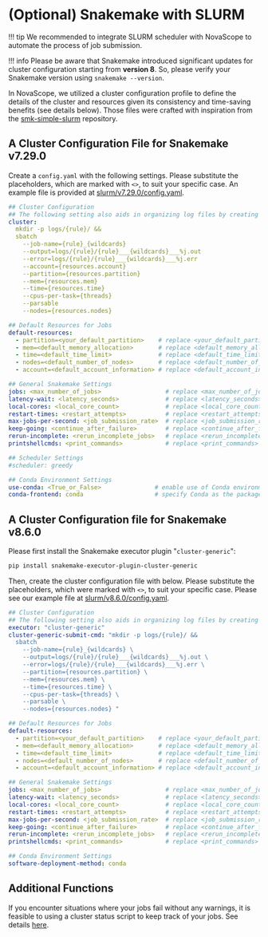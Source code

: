 # (Optional) Snakemake with SLURM

!!! tip
    We recommended to integrate SLURM scheduler with NovaScope to automate the process of job submission.

!!! info
    Please be aware that Snakemake introduced significant updates for cluster configuration starting from **version 8**. So, please verify your Snakemake version using `snakemake --version`.

In NovaScope, we utilized a cluster configuration profile to define the details of the cluster and resources given its consistency and time-saving benefits (see details below). Those files were crafted with inspiration from the [smk-simple-slurm](https://github.com/jdblischak/smk-simple-slurm) repository.

## A Cluster Configuration File for Snakemake v7.29.0

Create a `config.yaml` with the following settings. Please substitute the placeholders, which are marked with `<>`, to suit your specific case. An example file is provided at [slurm/v7.29.0/config.yaml](https://github.com/seqscope/NovaScope/blob/main/info/slurm/v7.29.0/config.yaml). 

```yaml
## Cluster Configuration
## The following setting also aids in organizing log files by creating rule-specific subdirectories within the job's log directory, each holding its own output and error files.
cluster:
  mkdir -p logs/{rule}/ &&
  sbatch
    --job-name={rule}_{wildcards}
    --output=logs/{rule}/{rule}___{wildcards}___%j.out
    --error=logs/{rule}/{rule}___{wildcards}___%j.err
    --account={resources.account}
    --partition={resources.partition}
    --mem={resources.mem}
    --time={resources.time}
    --cpus-per-task={threads}
    --parsable
    --nodes={resources.nodes}

## Default Resources for Jobs
default-resources:
  - partition=<your_default_partition>    # replace <your_default_partition> with your actual partition name
  - mem=<default_memory_allocation>       # replace <default_memory_allocation> with memory, e.g., "4G"
  - time=<default_time_limit>             # replace <default_time_limit> with time, e.g., "01:00:00"
  - nodes=<default_number_of_nodes>       # replace <default_number_of_nodes> with nodes, e.g., "1"
  - account=<default_account_information> # replace <default_account_information> with your account info

## General Snakemake Settings
jobs: <max_number_of_jobs>                  # replace <max_number_of_jobs> with your desired maximum number of concurrent jobs, e.g., 10
latency-wait: <latency_seconds>             # replace <latency_seconds> with the number of seconds to wait if job output is not present, e.g., 120
local-cores: <local_core_count>             # replace <local_core_count> with the max number of cores to use locally, e.g., "20"
restart-times: <restart_attempts>           # replace <restart_attempts> with the number of times to retry failing jobs, e.g., "0" for no retries
max-jobs-per-second: <job_submission_rate>  # replace <job_submission_rate> with the limit on how many jobs can be submitted per second, e.g., "20"
keep-going: <continue_after_failure>        # replace <continue_after_failure> with True or False to indicate whether to continue executing other jobs after a failure
rerun-incomplete: <rerun_incomplete_jobs>   # replace <rerun_incomplete_jobs> with True or False to decide if incomplete jobs should be rerun
printshellcmds: <print_commands>            # replace <print_commands> with True or False to specify if shell commands should be printed before execution

## Scheduler Settings
#scheduler: greedy      

## Conda Environment Settings
use-conda: <True_or_False>               # enable use of Conda environments
conda-frontend: conda                    # specify Conda as the package manager frontend
```

## A Cluster Configuration file for Snakemake v8.6.0

Please first install the Snakemake executor plugin "`cluster-generic`":

```bash
pip install snakemake-executor-plugin-cluster-generic
```

Then, create the cluster configuration file with below. Please substitute the placeholders, which were marked with `<>`, to suit your specific case. Please see our example file at [slurm/v8.6.0/config.yaml](https://github.com/seqscope/NovaScope/blob/main/info/slurm/v8.6.0/config.yaml). 

```yaml
## Cluster Configuration
## The following setting also aids in organizing log files by creating rule-specific subdirectories within the job's log directory, each holding its own output and error files.
executor: "cluster-generic"
cluster-generic-submit-cmd: "mkdir -p logs/{rule}/ &&
  sbatch
    --job-name={rule}_{wildcards} \
    --output=logs/{rule}/{rule}___{wildcards}___%j.out \
    --error=logs/{rule}/{rule}___{wildcards}___%j.err \
    --partition={resources.partition} \
    --mem={resources.mem} \
    --time={resources.time} \
    --cpus-per-task={threads} \
    --parsable \
    --nodes={resources.nodes} "

## Default Resources for Jobs
default-resources:
  - partition=<your_default_partition>    # replace <your_default_partition> with your actual partition name
  - mem=<default_memory_allocation>       # replace <default_memory_allocation> with memory, e.g., "4G"
  - time=<default_time_limit>             # replace <default_time_limit> with time, e.g., "01:00:00"
  - nodes=<default_number_of_nodes>       # replace <default_number_of_nodes> with nodes, e.g., "1"
  - account=<default_account_information> # replace <default_account_information> with your account info

## General Snakemake Settings
jobs: <max_number_of_jobs>                  # replace <max_number_of_jobs> with your desired maximum number of concurrent jobs, e.g., 10
latency-wait: <latency_seconds>             # replace <latency_seconds> with the number of seconds to wait if job output is not present, e.g., 120
local-cores: <local_core_count>             # replace <local_core_count> with the max number of cores to use locally, e.g., "20"
restart-times: <restart_attempts>           # replace <restart_attempts> with the number of times to retry failing jobs, e.g., "0" for no retries
max-jobs-per-second: <job_submission_rate>  # replace <job_submission_rate> with the limit on how many jobs can be submitted per second, e.g., "20"
keep-going: <continue_after_failure>        # replace <continue_after_failure> with True or False to indicate whether to continue executing other jobs after a failure
rerun-incomplete: <rerun_incomplete_jobs>   # replace <rerun_incomplete_jobs> with True or False to decide if incomplete jobs should be rerun
printshellcmds: <print_commands>            # replace <print_commands> with True or False to specify if shell commands should be printed before execution

## Conda Environment Settings
software-deployment-method: conda
```

## Additional Functions
If you encounter situations where your jobs fail without any warnings, it is feasible to using a cluster status script to keep track of your jobs. See details [here](https://github.com/jdblischak/smk-simple-slurm/tree/main/extras).
